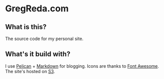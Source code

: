 GregReda.com
=============
What is this?
--------------
The source code for my personal site.

What's it build with?
----------------------
I use [Pelican](https://github.com/getpelican/pelican) + [Markdown](http://daringfireball.net/projects/markdown/) for blogging.  Icons are thanks to [Font Awesome](http://fortawesome.github.com/Font-Awesome/).  The site's hosted on [S3](http://aws.amazon.com/s3/).
